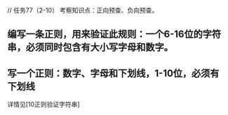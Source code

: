 // 任务77（2-10）
考察知识点：正向预查、负向预查。

## 编写一条正则，用来验证此规则：一个6-16位的字符串，必须同时包含有大小写字母和数字。

## 写一个正则：数字、字母和下划线，1-10位，必须有下划线
详情见[10正则验证字符串]








